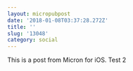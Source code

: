 ```yaml
---
layout: micropubpost
date: '2018-01-08T03:37:28.272Z'
title: ''
slug: '13048'
category: social
---
```

This is a post from Micron for iOS. Test 2

